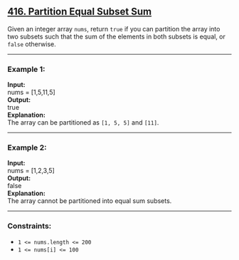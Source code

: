 ## [416. Partition Equal Subset Sum](https://leetcode.com/problems/partition-equal-subset-sum/)

Given an integer array `nums`, return `true` if you can partition the array into two subsets such that the sum of the elements in both subsets is equal, or `false` otherwise.

---

### Example 1:
**Input:**  
nums = [1,5,11,5]  
**Output:**  
true  
**Explanation:**  
The array can be partitioned as `[1, 5, 5]` and `[11]`.

---

### Example 2:
**Input:**  
nums = [1,2,3,5]  
**Output:**  
false  
**Explanation:**  
The array cannot be partitioned into equal sum subsets.

---

### Constraints:
- `1 <= nums.length <= 200`
- `1 <= nums[i] <= 100`
